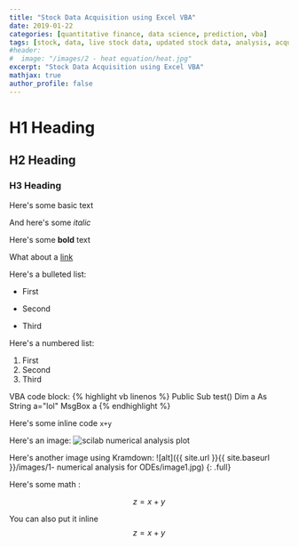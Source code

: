 ```yaml
---
title: "Stock Data Acquisition using Excel VBA"
date: 2019-01-22
categories: [quantitative finance, data science, prediction, vba]
tags: [stock, data, live stock data, updated stock data, analysis, acquisition, excel, spreadsheet, vba]
#header:
#  image: "/images/2 - heat equation/heat.jpg"
excerpt: "Stock Data Acquisition using Excel VBA"
mathjax: true
author_profile: false
---
```


# H1 Heading

## H2 Heading

### H3 Heading

Here's some basic text

And here's some *italic*

Here's some **bold** text

What about a [link](https://github.com/kboct)

Here's a bulleted list:
* First
+ Second
- Third


Here's a numbered list:
1. First
2. Second
3. Third


VBA code block:
{% highlight vb linenos %}
Public Sub test()
Dim a As String
a="lol"
MsgBox a
{% endhighlight %}


Here's some inline code `x+y`

Here's an image:
<img src="{{ site.url }}{{ site.baseurl }}/images/1- numerical analysis for ODEs/image1.jpg" alt="scilab numerical analysis plot" class="full">


Here's another image using Kramdown:
![alt]({{ site.url }}{{ site.baseurl }}/images/1- numerical analysis for ODEs/image1.jpg)
{: .full}

Here's some math :

$$z=x+y$$

You can also put it inline $$z=x+y$$
